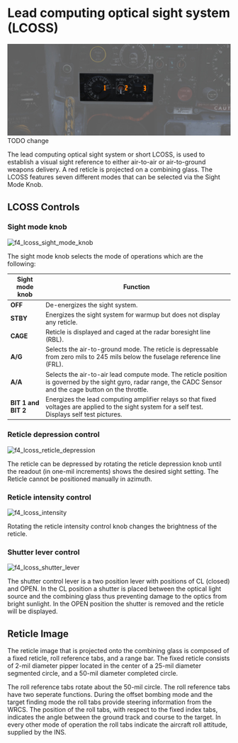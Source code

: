 # Lead computing optical sight system (LCOSS)

![f4_lcoss_caged](../../img/pilot_awru.jpg) TODO change

The lead computing optical sight system or short LCOSS, is used to establish a visual
sight
reference to either air-to-air or air-to-ground weapons delivery. A red reticle is
projected on a
combining glass. The LCOSS features seven different modes that can be selected via the
Sight Mode
Knob.

## LCOSS Controls

### Sight mode knob

![f4_lcoss_sight_mode_knob]()

The sight mode knob selects the mode of operations which are the following:

| Sight mode knob     | Function                                                                                                                                                        |
|---------------------|-----------------------------------------------------------------------------------------------------------------------------------------------------------------|
| **OFF**             | De-energizes the sight system.                                                                                                                                  |
| **STBY**            | Energizes the sight system for warmup but does not display any reticle.                                                                                         |
| **CAGE**            | Reticle is displayed and caged at the radar boresight line (RBL).                                                                                               |
| **A/G**             | Selects the air-to-ground mode. The reticle is depressable from zero mils to 245 mils below the fuselage reference line (FRL).                                  |
| **A/A**             | Selects the air-to-air lead compute mode. The reticle position is governed by the sight gyro, radar range, the CADC Sensor and the cage button on the throttle. |
| **BIT 1 and BIT 2** | Energizes the lead computing amplifier relays so that fixed voltages are applied to the sight system for a self test. Displays self test pictures.              |

### Reticle depression control

![f4_lcoss_reticle_depression]()

The reticle can be depressed by rotating the reticle depression knob until the readout (in
one-mil
increments) shows the desired sight setting. The Reticle cannot be positioned manually in
azimuth.

### Reticle intensity control

![f4_lcoss_intensity]()

Rotating the reticle intensity control knob changes the brightness of the reticle.

### Shutter lever control

![f4_lcoss_shutter_lever]()

The shutter control lever is a two position lever with positions of CL (closed) and OPEN.
In the CL
position a shutter is placed between the optical light source and the combining glass thus
preventing damage to the optics from bright sunlight. In the OPEN position the shutter is
removed
and the reticle will be displayed.

## Reticle Image

The reticle image that is projected onto the combining glass is composed of a fixed
reticle, roll
reference tabs, and a range bar. The fixed reticle consists of 2-mil diameter pipper
located in the
center of a 25-mil diameter segmented circle, and a 50-mil diameter completed circle.

The roll reference tabs rotate about the 50-mil circle. The roll reference tabs have two
seperate functions. During the offset bombing mode and the target finding mode the roll
tabs provide steering information from the WRCS. The position of the roll tabs, with
respect to the fixed index tabs, indicates the angle between the ground track and course
to the target. In every other mode of operation the roll tabs indicate the aircraft roll
attitude, supplied by the INS.